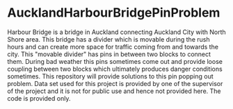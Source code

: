# AucklandHarbourBridgePinProblem
Harbour Bridge is a bridge in Auckland connecting Auckland City with North Shore area. This bridge has a divider which is movable during the rush hours and can create more space for traffic coming from and towards the city. This "movable divider" has pins in between two blocks to connect them. During bad weather this pins sometimes come out and provide loose coupling between two blocks which ultimately produces danger conditions sometimes. This repository will provide solutions to this pin popping out problem.
Data set used for this project is provided by one of the supervisor of the project and it is not for public use and hence not provided here. The code is provided only. 
